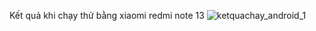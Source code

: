 Kết quả khi chạy thử bằng xiaomi redmi note 13
![ketquachay_android_1](https://github.com/user-attachments/assets/1650b535-fce5-4117-9c93-af720d0ae497)


